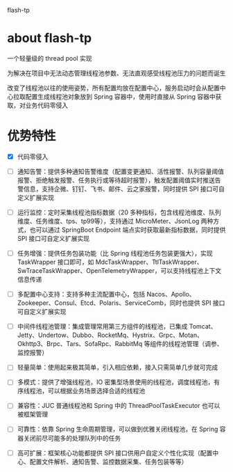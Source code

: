 flash-tp

# about flash-tp
一个轻量级的 thread  pool 实现

为解决在项目中无法动态管理线程池参数、无法直观感受线程池压力的问题而诞生

改变了线程池以往的使用姿势，所有配置均放在配置中心，服务启动时会从配置中心拉取配置生成线程池对象放到 Spring 容器中，使用时直接从 Spring 容器中获取，对业务代码零侵入

# 优势特性
- [X] 代码零侵入

- [ ] 通知告警：提供多种通知告警维度（配置变更通知、活性报警、队列容量阈值报警、拒绝触发报警、任务执行或等待超时报警），触发配置阈值实时推送告警信息，支持企微、钉钉、飞书、邮件、云之家报警，同时提供 SPI 接口可自定义扩展实现

- [ ] 运行监控：定时采集线程池指标数据（20 多种指标，包含线程池维度、队列维度、任务维度、tps、tp99等），支持通过 MicroMeter、JsonLog 两种方式，也可以通过 SpringBoot Endpoint 端点实时获取最新指标数据，同时提供 SPI 接口可自定义扩展实现

- [ ] 任务增强：提供任务包装功能（比 Spring 线程池任务包装更强大），实现 TaskWrapper 接口即可，如 MdcTaskWrapper、TtlTaskWrapper、SwTraceTaskWrapper、OpenTelemetryWrapper，可以支持线程池上下文信息传递

- [ ] 多配置中心支持：支持多种主流配置中心，包括 Nacos、Apollo、Zookeeper、Consul、Etcd、Polaris、ServiceComb，同时也提供 SPI 接口可自定义扩展实现

- [ ] 中间件线程池管理：集成管理常用第三方组件的线程池，已集成 Tomcat、Jetty、Undertow、Dubbo、RocketMq、Hystrix、Grpc、Motan、Okhttp3、Brpc、Tars、SofaRpc、RabbitMq 等组件的线程池管理（调参、监控报警）

- [ ] 轻量简单：使用起来极其简单，引入相应依赖，接入只需简单几步就可完成

- [ ] 多模式：提供了增强线程池，IO 密集型场景使用的线程池，调度线程池，有序线程池，可以根据业务场景选择合适的线程池

- [ ] 兼容性：JUC 普通线程池和 Spring 中的 ThreadPoolTaskExecutor 也可以被框架管理

- [ ] 可靠性：依靠 Spring 生命周期管理，可以做到优雅关闭线程池，在 Spring 容器关闭前尽可能多的处理队列中的任务

- [ ] 高可扩展：框架核心功能都提供 SPI 接口供用户自定义个性化实现（配置中心、配置文件解析、通知告警、监控数据采集、任务包装等等）

